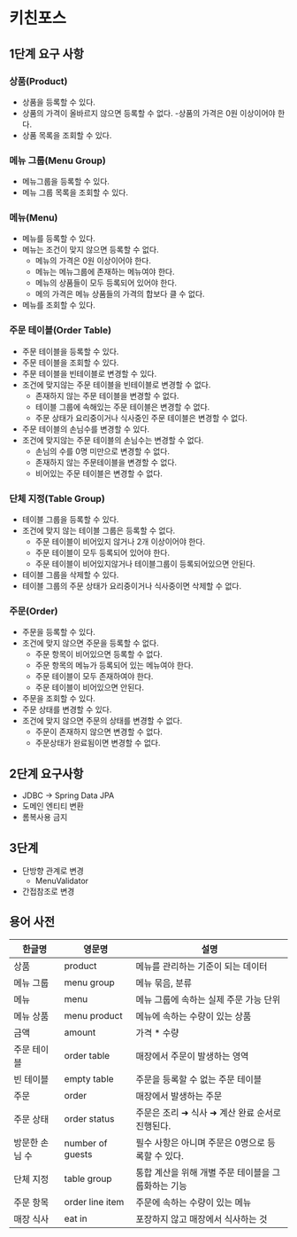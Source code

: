 # 키친포스

## 1단계 요구 사항
### 상품(Product)
- 상품을 등록할 수 있다.
- 상품의 가격이 올바르지 않으면 등록할 수 없다.
  -상품의 가격은 0원 이상이어야 한다.
- 상품 목록을 조회할 수 있다.

### 메뉴 그룹(Menu Group)
- 메뉴그룹을 등록할 수 있다.
- 메뉴 그룹 목록을 조회할 수 있다.

### 메뉴(Menu)
- 메뉴를 등록할 수 있다.
- 메뉴는 조건이 맞지 않으면 등록할 수 없다.
  - 메뉴의 가격은 0원 이상이어야 한다.
  - 메뉴는 메뉴그룹에 존재하는 메뉴여야 한다.
  - 메뉴의 상품들이 모두 등록되어 있어야 한다.
  - 메의 가격은 메뉴 상품들의 가격의 합보다 클 수 없다.
- 메뉴를 조회할 수 있다.

### 주문 테이블(Order Table)
- 주문 테이블을 등록할 수 있다.
- 주문 테이블을 조회할 수 있다.
- 주문 테이블을 빈테이블로 변경할 수 있다.
- 조건에 맞지않는 주문 테이블을 빈테이블로 변경할 수 없다.
  - 존재하지 않는 주문 테이블을 변경할 수 없다.
  - 테이블 그룹에 속해있는 주문 테이블은 변경할 수 없다.
  - 주문 상태가 요리중이거나 식사중인 주문 테이블은 변경할 수 없다.
- 주문 테이블의 손님수를 변경할 수 있다.
- 조건에 맞지않는 주문 테이블의 손님수는 변경할 수 없다.
  - 손님의 수를 0명 미만으로 변경할 수 없다.
  - 존재하지 않는 주문테이블을 변경할 수 없다.
  - 비어있는 주문 테이블은 변경할 수 없다.

### 단체 지정(Table Group) 
- 테이블 그룹을 등록할 수 있다.
- 조건에 맞지 않는 테이블 그룹은 등록할 수 없다.
  - 주문 테이블이 비어있지 않거나 2개 이상이어야 한다.
  - 주문 테이블이 모두 등록되어 있어야 한다.
  - 주문 테이블이 비어있지않거나 테이블그룹이 등록되어있으면 안된다.
- 테이블 그룹을 삭제할 수 있다.
- 테이블 그룹의 주문 상태가 요리중이거나 식사중이면 삭제할 수 없다.

### 주문(Order)
- 주문을 등록할 수 있다.
- 조건에 맞지 않으면 주문을 등록할 수 없다.
  - 주문 항목이 비어있으면 등록할 수 없다.
  - 주문 항목의 메뉴가 등록되어 있는 메뉴여야 한다.
  - 주문 테이블이 모두 존재하여야 한다.
  - 주문 테이블이 비어있으면 안된다.
- 주문을 조회할 수 있다.
- 주문 상태를 변경할 수 있다.
- 조건에 맞지 않으면 주문의 상태를 변경할 수 없다.
  - 주문이 존재하지 않으면 변경할 수 없다.
  - 주문상태가 완료됨이면 변경할 수 없다.
  
## 2단계 요구사항
- JDBC -> Spring Data JPA
- 도메인 엔티티 변환
- 롬복사용 금지

## 3단계
- 단방향 관계로 변경
  - MenuValidator 
- 간접참조로 변경

## 용어 사전

| 한글명 | 영문명 | 설명 |
| --- | --- | --- |
| 상품 | product | 메뉴를 관리하는 기준이 되는 데이터 |
| 메뉴 그룹 | menu group | 메뉴 묶음, 분류 |
| 메뉴 | menu | 메뉴 그룹에 속하는 실제 주문 가능 단위 |
| 메뉴 상품 | menu product | 메뉴에 속하는 수량이 있는 상품 |
| 금액 | amount | 가격 * 수량 |
| 주문 테이블 | order table | 매장에서 주문이 발생하는 영역 |
| 빈 테이블 | empty table | 주문을 등록할 수 없는 주문 테이블 |
| 주문 | order | 매장에서 발생하는 주문 |
| 주문 상태 | order status | 주문은 조리 ➜ 식사 ➜ 계산 완료 순서로 진행된다. |
| 방문한 손님 수 | number of guests | 필수 사항은 아니며 주문은 0명으로 등록할 수 있다. |
| 단체 지정 | table group | 통합 계산을 위해 개별 주문 테이블을 그룹화하는 기능 |
| 주문 항목 | order line item | 주문에 속하는 수량이 있는 메뉴 |
| 매장 식사 | eat in | 포장하지 않고 매장에서 식사하는 것 |

